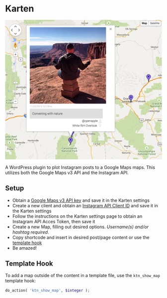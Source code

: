 Karten
======

![](assets/img/screenshot.png)

A WordPress plugin to plot Instagram posts to a Google Maps maps. This utilizes both the Google Maps v3 API and the Instagram API.

## Setup
- Obtain a [Google Maps v3 API key](https://code.google.com/apis/console) and save it in the Karten settings
- Create a new client and obtain an [Instagram API Client ID](http://instagram.com/developer/clients/manage/) and save it in the Karten settings
- Follow the instructions on the Karten settings page to obtain an Instagram API Acces Token, then save it
- Create a new Map, filling out desired options. *Username(s) and/or hashtag required*.
- Copy shortcode and insert in desired post/page content or use the [template hook](#template-hook)
- Be amazed!

## Template Hook
To add a map outside of the content in a template file, use the `ktn_show_map` template hook:

```php
do_action( 'ktn_show_map', $integer );
```
